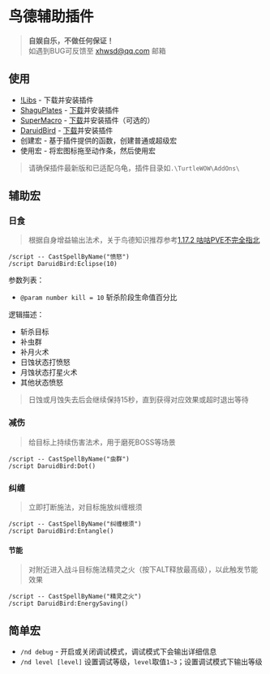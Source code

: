 # 鸟德辅助插件

> __自娱自乐，不做任何保证！__  
> 如遇到BUG可反馈至 xhwsd@qq.com 邮箱


## 使用
- [!Libs](#) - 下载并安装插件
- [ShaguPlates](https://github.com/xhwsd/ShaguPlates/) - [下载](https://ghgo.xyz/https://github.com/xhwsd/ShaguPlates/archive/master.zip)并安装插件
- [SuperMacro](https://github.com/xhwsd/SuperMacro/) - [下载](https://ghgo.xyz/https://github.com/xhwsd/SuperMacro/archive/master.zip)并安装插件（可选的）
- [DaruidBird](https://github.com/xhwsd/DaruidBird/) - [下载](https://ghgo.xyz/https://github.com/xhwsd/DaruidBird/archive/master.zip)并安装插件
- 创建宏 - 基于插件提供的函数，创建普通或超级宏
- 使用宏 - 将宏图标拖至动作条，然后使用宏

> 请确保插件最新版和已适配乌龟，插件目录如`.\TurtleWOW\AddOns\`


## 辅助宏


### 日食

> 根据自身增益输出法术，关于鸟德知识推荐参考[1.17.2 咕咕PVE不完全指北](https://luntan.turtle-wow.org/viewtopic.php?t=1241)

```
/script -- CastSpellByName("愤怒")
/script DaruidBird:Eclipse(10)
```

参数列表：
- `@param number kill = 10` 斩杀阶段生命值百分比

逻辑描述：
- 斩杀目标
- 补虫群
- 补月火术
- 日蚀状态打愤怒
- 月蚀状态打星火术
- 其他状态愤怒

> 日蚀或月蚀失去后会继续保持15秒，直到获得对应效果或超时退出等待  


### 减伤

> 给目标上持续伤害法术，用于磨死BOSS等场景

```
/script -- CastSpellByName("虫群")
/script DaruidBird:Dot()
```


### 纠缠

> 立即打断施法，对目标施放纠缠根须

```
/script -- CastSpellByName("纠缠根须")
/script DaruidBird:Entangle()
```


#### 节能

> 对附近进入战斗目标施法精灵之火（按下ALT释放最高级），以此触发节能效果

```
/script -- CastSpellByName("精灵之火")
/script DaruidBird:EnergySaving()
```


## 简单宏
- `/nd debug` - 开启或关闭调试模式，调试模式下会输出详细信息
- `/nd level [level]` 设置调试等级，`level`取值`1~3`；设置调试模式下输出等级

